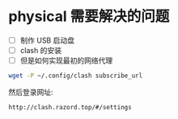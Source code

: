 # physical 需要解决的问题

- [ ] 制作 USB 启动盘
- [ ] clash 的安装
- [ ] 但是如何实现最初的网络代理

```sh
wget -P ~/.config/clash subscribe_url
```

然后登录网址:
```sh
http://clash.razord.top/#/settings
```

